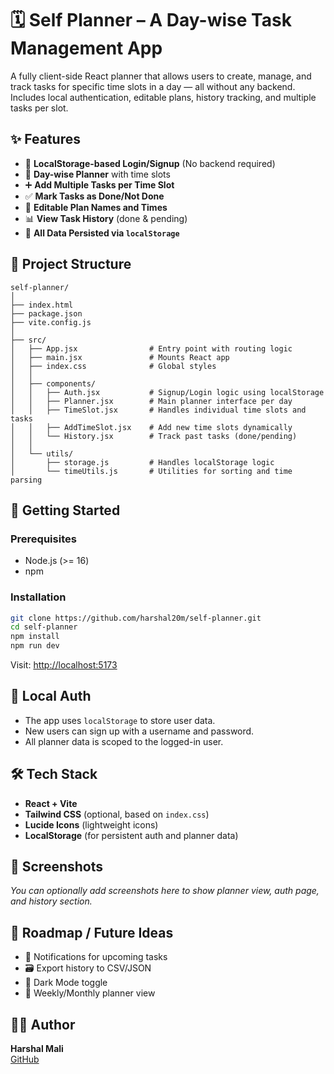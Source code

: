 # 🗓️ Self Planner – A Day-wise Task Management App

A fully client-side React planner that allows users to create, manage, and track tasks for specific time slots in a day — all without any backend. Includes local authentication, editable plans, history tracking, and multiple tasks per slot.

## ✨ Features

-   🔐 **LocalStorage-based Login/Signup** (No backend required)
-   📅 **Day-wise Planner** with time slots
-   ➕ **Add Multiple Tasks per Time Slot**
-   ✅ **Mark Tasks as Done/Not Done**
-   📝 **Editable Plan Names and Times**
-   📊 **View Task History** (done & pending)
-   💾 **All Data Persisted via `localStorage`**

## 📁 Project Structure

```
self-planner/
│
├── index.html
├── package.json
├── vite.config.js
│
├── src/
│   ├── App.jsx                # Entry point with routing logic
│   ├── main.jsx               # Mounts React app
│   ├── index.css              # Global styles
│   │
│   ├── components/
│   │   ├── Auth.jsx           # Signup/Login logic using localStorage
│   │   ├── Planner.jsx        # Main planner interface per day
│   │   ├── TimeSlot.jsx       # Handles individual time slots and tasks
│   │   ├── AddTimeSlot.jsx    # Add new time slots dynamically
│   │   └── History.jsx        # Track past tasks (done/pending)
│   │
│   └── utils/
│       ├── storage.js         # Handles localStorage logic
│       └── timeUtils.js       # Utilities for sorting and time parsing
```

## 🚀 Getting Started

### Prerequisites

-   Node.js (>= 16)
-   npm

### Installation

```bash
git clone https://github.com/harshal20m/self-planner.git
cd self-planner
npm install
npm run dev
```

Visit: [http://localhost:5173](http://localhost:5173)

## 🔐 Local Auth

-   The app uses `localStorage` to store user data.
-   New users can sign up with a username and password.
-   All planner data is scoped to the logged-in user.

## 🛠️ Tech Stack

-   **React + Vite**
-   **Tailwind CSS** (optional, based on `index.css`)
-   **Lucide Icons** (lightweight icons)
-   **LocalStorage** (for persistent auth and planner data)

## 📸 Screenshots

_You can optionally add screenshots here to show planner view, auth page, and history section._

## 📌 Roadmap / Future Ideas

-   🔔 Notifications for upcoming tasks
-   🗃️ Export history to CSV/JSON
-   🌙 Dark Mode toggle
-   📆 Weekly/Monthly planner view

## 🧑‍💻 Author

**Harshal Mali**  
[GitHub](https://github.com/harshal20m)
